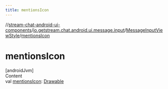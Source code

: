 ```yaml
---
title: mentionsIcon
---
```

//[stream-chat-android-ui-components](../../../index.md)/[io.getstream.chat.android.ui.message.input](../index.md)/[MessageInputViewStyle](index.md)/[mentionsIcon](mentionsIcon.md)



# mentionsIcon  
[androidJvm]  
Content  
val [mentionsIcon](mentionsIcon.md): [Drawable](https://developer.android.com/reference/kotlin/android/graphics/drawable/Drawable.html)  



